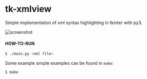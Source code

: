 # tk-xmlview

Simple implementation of xml syntax highlighting in tkinter with py3.

![screenshot][screenshot]

#### HOW-TO-RUN

```bash
$ ./main.py <xml file>
```

Some example simple examples can be found in `make`:

```bash
$ make
```

[screenshot]: https://raw.github.com/bekar/tk-xmlview/dump/images/screenshot.png
